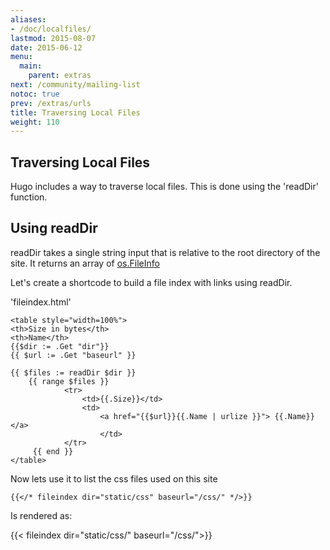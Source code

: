 ```yaml
---
aliases:
- /doc/localfiles/
lastmod: 2015-08-07
date: 2015-06-12
menu:
  main:
    parent: extras
next: /community/mailing-list
notoc: true
prev: /extras/urls
title: Traversing Local Files
weight: 110
---
```


## Traversing Local Files

Hugo includes a way to traverse local files.
This is done using the 'readDir' function.

## Using readDir

readDir takes a single string input that is relative to the root directory of the site. It returns an array of [os.FileInfo](https://golang.org/pkg/os/#FileInfo)

Let's create a shortcode to build a file index with links using readDir.

'fileindex.html'

    <table style="width=100%">
    <th>Size in bytes</th>
    <th>Name</th>
    {{$dir := .Get "dir"}}
    {{ $url := .Get "baseurl" }}
    
    {{ $files := readDir $dir }}
        {{ range $files }}
    			<tr>
                    <td>{{.Size}}</td>
                    <td>
                        <a href="{{$url}}{{.Name | urlize }}"> {{.Name}}</a>
                        </td>
                </tr>
    	 {{ end }}
    </table>
    
Now lets use it to list the css files used on this site

    {{</* fileindex dir="static/css" baseurl="/css/" */>}}

Is rendered as:

{{< fileindex dir="static/css/" baseurl="/css/">}}
